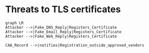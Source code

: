 # Threats to TLS certificates

```mermaid
graph LR
Attacker -->|Fake_DNS_Reply|Registers_Certificate
Attacker -->|Fake_Email_Reply|Registers_Certificate
Attacker -->|Fake_Web_Reply|Registers_Certificate

CAA_Record -->|notifies|Registration_outside_approved_vendors
```
